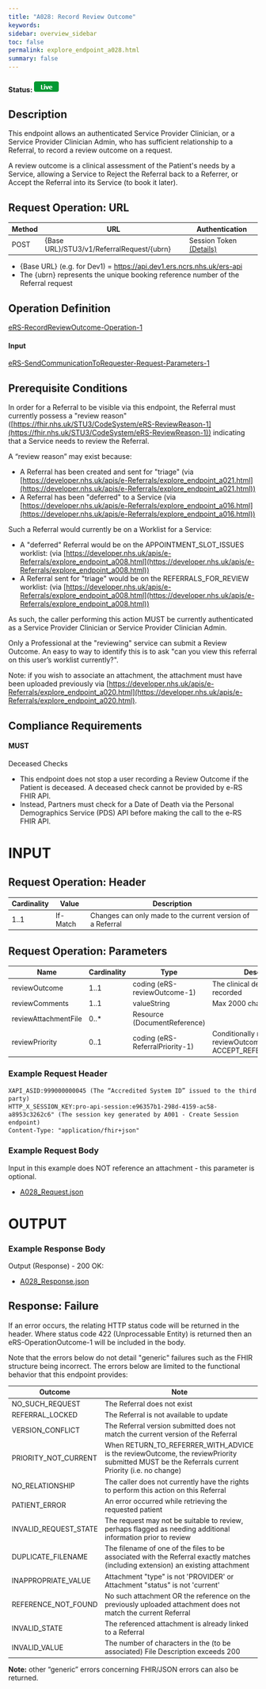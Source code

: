 ```yaml
---
title: "A028: Record Review Outcome"
keywords:  
sidebar: overview_sidebar
toc: false
permalink: explore_endpoint_a028.html
summary: false
---
```


#### Status: ![Live](images/icons/api_live.png)

## Description
This endpoint allows an authenticated Service Provider Clinician, or a Service Provider Clinician Admin, who has sufficient relationship to a Referral, to record a review outcome on a request.

A review outcome is a clinical assessment of the Patient's needs by a Service, allowing a Service to Reject the Referral back to a Referrer, or Accept the Referral into its Service (to book it later).


## Request Operation: URL

| Method       | URL | Authentication |
| -------------| --- | ---------------- |
| POST | {Base URL}/STU3/v1/ReferralRequest/{ubrn} | Session Token [(Details)](develop_business_flow_bf001.html) |

- {Base URL} (e.g. for Dev1) = https://api.dev1.ers.ncrs.nhs.uk/ers-api
- The {ubrn} represents the unique booking reference number of the Referral request


## Operation Definition

[eRS-RecordReviewOutcome-Operation-1](https://fhir.nhs.uk/STU3/OperationDefinition/eRS-RecordReviewOutcome-Operation-1)

#### Input
[eRS-SendCommunicationToRequester-Request-Parameters-1](https://fhir.nhs.uk/STU3/StructureDefinition/eRS-SendCommunicationToRequester-Request-Parameters-1)


## Prerequisite Conditions
In order for a Referral to be visible via this endpoint, the Referral must currently possess a "review reason" ([https://fhir.nhs.uk/STU3/CodeSystem/eRS-ReviewReason-1](https://fhir.nhs.uk/STU3/CodeSystem/eRS-ReviewReason-1)) indicating that a Service needs to review the Referral.

A “review reason” may exist because:
- A Referral has been created and sent for "triage" (via [https://developer.nhs.uk/apis/e-Referrals/explore_endpoint_a021.html](https://developer.nhs.uk/apis/e-Referrals/explore_endpoint_a021.html))
- A Referral has been "deferred" to a Service (via [https://developer.nhs.uk/apis/e-Referrals/explore_endpoint_a016.html](https://developer.nhs.uk/apis/e-Referrals/explore_endpoint_a016.html))

Such a Referral would currently be on a Worklist for a Service:
- A "deferred" Referral would be on the APPOINTMENT_SLOT_ISSUES worklist: (via [https://developer.nhs.uk/apis/e-Referrals/explore_endpoint_a008.html](https://developer.nhs.uk/apis/e-Referrals/explore_endpoint_a008.html))
- A Referral sent for "triage" would be on the REFERRALS_FOR_REVIEW worklist: (via [https://developer.nhs.uk/apis/e-Referrals/explore_endpoint_a008.html](https://developer.nhs.uk/apis/e-Referrals/explore_endpoint_a008.html))

As such, the caller performing this action MUST be currently authenticated as a Service Provider Clinician or Service Provider Clinician Admin.

Only a Professional at the "reviewing" service can submit a Review Outcome. An easy to way to identify this is to ask "can you view this referral on this user’s worklist currently?".

Note: if you wish to associate an attachment, the attachment must have been uploaded previously via [https://developer.nhs.uk/apis/e-Referrals/explore_endpoint_a020.html](https://developer.nhs.uk/apis/e-Referrals/explore_endpoint_a020.html).

## Compliance Requirements

#### MUST
Deceased Checks
  -	This endpoint does not stop a user recording a Review Outcome if the Patient is deceased. A deceased check cannot be provided by e-RS FHIR API.
  - Instead, Partners must check for a Date of Death via the Personal Demographics Service (PDS) API before making the call to the e-RS FHIR API.

# INPUT

## Request Operation: Header

| Cardinality | Value | Description |
| ---------- | ----- | ----------- |
| 1..1 | If-Match | Changes can only made to the current version of a Referral |

## Request Operation: Parameters

| Name | Cardinality | Type | Description |
| ---- | ----------- | ------------- | ----------- |
| reviewOutcome | 1..1 | coding (eRS-reviewOutcome-1) | The clinical decision being recorded |
| reviewComments | 1..1 | valueString | Max 2000 characters |
| reviewAttachmentFile | 0..* | Resource (DocumentReference) |  |
| reviewPriority | 0..1 | coding (eRS-ReferralPriority-1) | Conditionally mandatory when reviewOutcome is set to ACCEPT_REFER_BOOK_LATER) |


### Example Request Header
```http
XAPI_ASID:999000000045 (The “Accredited System ID” issued to the third party)
HTTP_X_SESSION_KEY:pro-api-session:e96357b1-298d-4159-ac58-a8953c3262c6" (The session key generated by A001 - Create Session endpoint)
Content-Type: "application/fhir+json"
```

### Example Request Body
Input in this example does NOT reference an attachment - this parameter is optional.
- [A028_Request.json](downloads/json/A028_Request.json)

# OUTPUT
### Example Response Body
Output (Response) - 200 OK:
- [A028_Response.json](downloads/json/A028_Response.json)  

## Response: Failure
If an error occurs, the relating HTTP status code will be returned in the header. Where status code 422 (Unprocessable Entity) is returned then an eRS-OperationOutcome-1 will be included in the body.

Note that the errors below do not detail "generic" failures such as the FHIR structure being incorrect. The errors below are limited to the functional behavior that this endpoint provides:


| Outcome | Note |
| ---------- | -------------------- |
| NO_SUCH_REQUEST | The Referral does not exist |
| REFERRAL_LOCKED | The Referral is not available to update |
| VERSION_CONFLICT | The Referral version submitted does not match the current version of the Referral |
| PRIORITY_NOT_CURRENT | When RETURN_TO_REFERRER_WITH_ADVICE is the reviewOutcome, the reviewPriority submitted MUST be the Referrals current Priority (i.e. no change) |
| NO_RELATIONSHIP | The caller does not currently have the rights to perform this action on this Referral |
| PATIENT_ERROR | An error occurred while retrieving the requested patient |
| INVALID_REQUEST_STATE | The request may not be suitable to review, perhaps flagged as needing additional information prior to review |
| DUPLICATE_FILENAME | The filename of one of the files to be associated with the Referral exactly matches (including extension) an existing attachment |
| INAPPROPRIATE_VALUE | Attachment "type" is not 'PROVIDER' or Attachment "status" is not 'current' |
| REFERENCE_NOT_FOUND | No such attachment OR the reference on the previously uploaded attachment does not match the current Referral |
| INVALID_STATE | The referenced attachment is already linked to a Referral |
| INVALID_VALUE | The number of characters in the (to be associated) File Description exceeds 200 |


**Note:** other “generic” errors concerning FHIR/JSON errors can also be returned.
